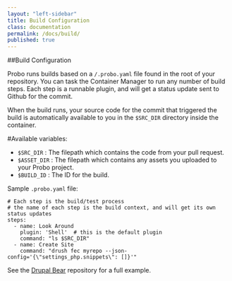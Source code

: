 ```yaml
---
layout: "left-sidebar"
title: Build Configuration
class: documentation
permalink: /docs/build/
published: true
---
```


##Build Configuration

Probo runs builds based on a `/.probo.yaml` file found in the root of your repository. You can task the Container Manager to run any number of build steps. Each step is a runnable plugin, and will get a status update sent to Github for the commit.

When the build runs, your source code for the commit that triggered the build is automatically available to you in the `$SRC_DIR` directory inside the container.

#Available variables:

- `$SRC_DIR` : The filepath which contains the code from your pull request.
- `$ASSET_DIR` : The filepath which contains any assets you uploaded to your Probo project.
- `$BUILD_ID` : The ID for the build.

Sample `.probo.yaml` file:

```
# Each step is the build/test process
# the name of each step is the build context, and will get its own status updates
steps:
  - name: Look Around
    plugin: 'Shell'  # this is the default plugin
    command: "ls $SRC_DIR"  
  - name: Create Site
    command: "drush fec myrepo --json-config='{\"settings_php.snippets\": []}'"
```


See the [Drupal Bear](https://github.com/zivtech/bear) repository for a full example.
